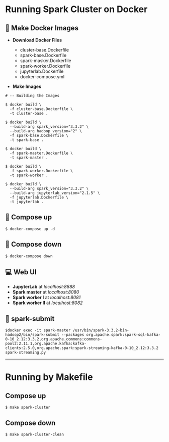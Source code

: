 # Running Spark Cluster on Docker

## 🌟 Make Docker Images
- **Download Docker Files**
   - cluster-base.Dockerfile
   - spark-base.Dockerfile
   - spark-masker.Dockerfile
   - spark-worker.Dockerfile
   - jupyterlab.Dockerfile
   - docker-compose.yml

- **Make Images**
```shell
# -- Building the Images

$ docker build \
  -f cluster-base.Dockerfile \
  -t cluster-base .

$ docker build \
  --build-arg spark_version="3.3.2" \
  --build-arg hadoop_version="2" \
  -f spark-base.Dockerfile \
  -t spark-base .

$ docker build \
  -f spark-master.Dockerfile \
  -t spark-master .

$ docker build \
  -f spark-worker.Dockerfile \
  -t spark-worker .

$ docker build \
  --build-arg spark_version="3.3.2" \
  --build-arg jupyterlab_version="2.1.5" \
  -f jupyterlab.Dockerfile \
  -t jupyterlab .
```

## 🌟 Compose up
```shell
$ docker-compose up -d
```

## 🌟 Compose down
```shell
$ docker-compose down
```

## :computer: Web UI
- **JupyterLab** at *localhost:8888*
- **Spark master** at *localhost:8080*
- **Spark worker I** at *localhost:8081*
- **Spark worker II** at *localhost:8082*

## 📝 spark-submit
```
$docker exec -it spark-master /usr/bin/spark-3.3.2-bin-hadoop2/bin/spark-submit --packages org.apache.spark:spark-sql-kafka-0-10_2.12:3.3.2,org.apache.commons:commons-pool2:2.11.1,org.apache.kafka:kafka-clients:2.5.0,org.apache.spark:spark-streaming-kafka-0-10_2.12:3.3.2 spark-streaming.py
```

---

# Running by Makefile
## Compose up
```shell
$ make spark-cluster
```

## Compose down
```shell
$ make spark-cluster-clean
```
